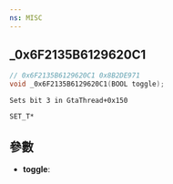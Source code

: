 ```yaml
---
ns: MISC
---
```

## _0x6F2135B6129620C1

```c
// 0x6F2135B6129620C1 0x8B2DE971
void _0x6F2135B6129620C1(BOOL toggle);
```

```
Sets bit 3 in GtaThread+0x150

SET_T*
```

## 參數
* **toggle**: 

